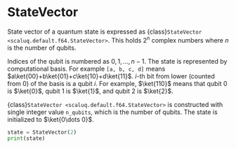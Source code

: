 # StateVector

State vector of a quantum state is expressed as {class}`StateVector <scaluq.default.f64.StateVector>`.
This holds $2^n$ complex numbers where $n$ is the number of qubits.

Indices of the qubit is numbered as $0,1,\dots,n-1$.
The state is represented by computational basis. For example `[a, b, c, d]` means $a\ket{00}+b\ket{01}+c\ket{10}+d\ket{11}$.
$i$-th bit from lower (counted from $0$) of the basis is a qubit $i$.
For example, $\ket{110}$ means that qubit $0$ is $\ket{0}$, qubit $1$ is $\ket{1}$, and qubit $2$ is $\ket{2}$.

{class}`StateVector <scaluq.default.f64.StateVector>` is constructed with single integer value `n_qubits`, which is the number of qubits.
The state is initialized to $\ket{0\dots 0}$.

```py
state = StateVector(2)
print(state)
```
```
```
